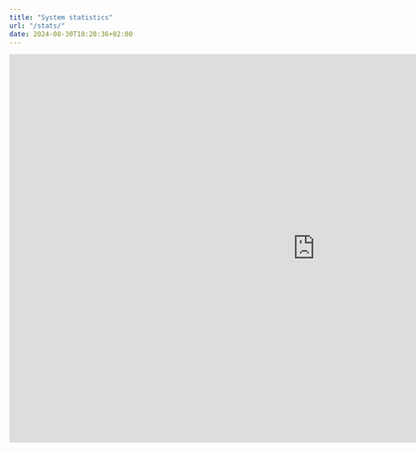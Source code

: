 ```yaml
---
title: "System statistics"
url: "/stats/"
date: 2024-08-30T10:20:36+02:00
---
```


<iframe  id="web-stats" src="https://support.pdc.kth.se/cluster_usage" style="width:1100px; height:700px; border: none;" scrolling="no"></iframe>
